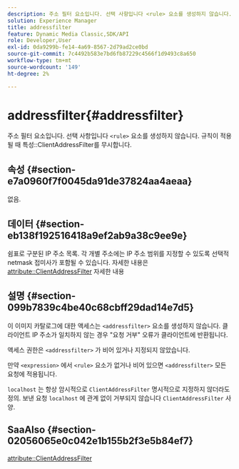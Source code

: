```yaml
---
description: 주소 필터 요소입니다. 선택 사항입니다 <rule> 요소를 생성하지 않습니다. 규칙이 적용될 때 ClientAddressFilter 특성을 무시합니다.
solution: Experience Manager
title: addressfilter
feature: Dynamic Media Classic,SDK/API
role: Developer,User
exl-id: 0da9299b-fe14-4a69-8567-2d79ad2ce0bd
source-git-commit: 7c4492b583e7bd6fb87229c4566f1d9493c8a650
workflow-type: tm+mt
source-wordcount: '149'
ht-degree: 2%

---
```


# addressfilter{#addressfilter}

주소 필터 요소입니다. 선택 사항입니다 `<rule>` 요소를 생성하지 않습니다. 규칙이 적용될 때 특성::ClientAddressFilter를 무시합니다.

## 속성 {#section-e7a0960f7f0045da91de37824aa4aeaa}

없음.

## 데이터 {#section-eb138f192516418a9ef2ab9a38c9ee9e}

쉼표로 구분된 IP 주소 목록. 각 개별 주소에는 IP 주소 범위를 지정할 수 있도록 선택적 netmask 접미사가 포함될 수 있습니다. 자세한 내용은 [attribute::ClientAddressFilter](/help/aem-is-ir-api/ir-api/material-cat/image-rendering-api-ref/c-ir-material-catalog/c-ir-attributes-reference/r-ir-clientaddressfilter.md) 자세한 내용

## 설명 {#section-099b7839c4be40c68cbff29dad14e7d5}

이 이미지 카탈로그에 대한 액세스는 `<addressfilter>` 요소를 생성하지 않습니다. 클라이언트 IP 주소가 일치하지 않는 경우 &quot;요청 거부&quot; 오류가 클라이언트에 반환됩니다.

액세스 권한은 `<addressfilter>` 가 비어 있거나 지정되지 않았습니다.

만약 `<expression>` 에서 `<rule>` 요소가 없거나 비어 있으면 `<addressfilter>` 모든 요청에 적용됩니다.

`localhost` 는 항상 암시적으로 `ClientAddressFilter` 명시적으로 지정하지 않더라도 정의. 보낸 요청 `localhost` 에 관계 없이 거부되지 않습니다 `ClientAddressFilter` 사양.

## SaaAlso {#section-02056065e0c042e1b155b2f3e5b84ef7}

[attribute::ClientAddressFilter](../../../../../ir-api/material-cat/image-rendering-api-ref/c-ir-material-catalog/c-ir-attributes-reference/r-ir-clientaddressfilter.md#reference-52a541cec0b0424faf263d1fb4946b5f)
